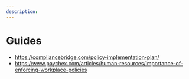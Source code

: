 ```yaml
---
description: 
---
```


# Guides

* <https://compliancebridge.com/policy-implementation-plan/>
* <https://www.paychex.com/articles/human-resources/importance-of-enforcing-workplace-policies>
